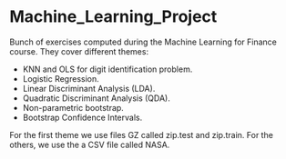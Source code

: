 # Machine_Learning_Project
Bunch of exercises computed during the Machine Learning for Finance course. They cover different themes:  
  - KNN and OLS for digit identification problem.  
  - Logistic Regression.
  - Linear Discriminant Analysis (LDA).
  - Quadratic Discriminant Analysis (QDA).
  - Non-parametric bootstrap.
  - Bootstrap Confidence Intervals.  

For the first theme we use files GZ called zip.test and zip.train. For the others, we use the a CSV file called NASA.
